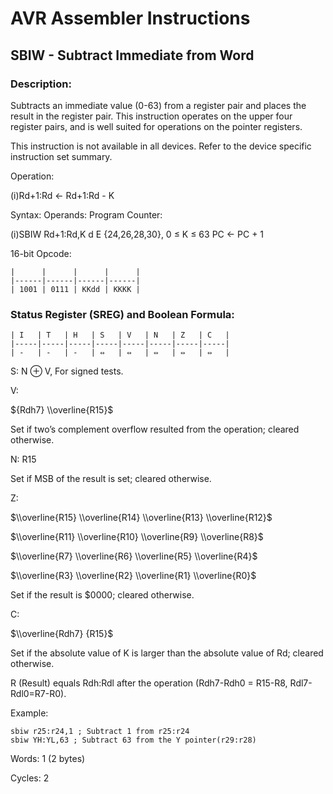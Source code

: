 AVR Assembler Instructions
==========================

SBIW - Subtract Immediate from Word
-----------------------------------

### <a href="" id="N18C8B"></a> Description:

Subtracts an immediate value (0-63) from a register pair and places the result in the register pair. This instruction operates on the upper four register pairs, and is well suited for operations on the pointer registers.

This instruction is not available in all devices. Refer to the device specific instruction set summary.

Operation:

(i)Rd+1:Rd ← Rd+1:Rd - K

Syntax: Operands: Program Counter:

(i)SBIW Rd+1:Rd,K d E {24,26,28,30}, 0 ≤ K ≤ 63 PC ← PC + 1

16-bit Opcode:

```
|      |      |      |      |
|------|------|------|------|
| 1001 | 0111 | KKdd | KKKK |
```
### <a href="" id="N18CC0"></a> Status Register (SREG) and Boolean Formula:

```
| I   | T   | H   | S   | V   | N   | Z   | C   |
|-----|-----|-----|-----|-----|-----|-----|-----|
| -   | -   | -   | ⇔   | ⇔   | ⇔   | ⇔   | ⇔   |
```
S: N ⊕ V, For signed tests.

V:

${Rdh7} \\overline{R15}$

Set if two’s complement overflow resulted from the operation; cleared otherwise.

N: R15

Set if MSB of the result is set; cleared otherwise.

Z:

$\\overline{R15} \\overline{R14} \\overline{R13} \\overline{R12}$

$\\overline{R11} \\overline{R10} \\overline{R9} \\overline{R8}$

$\\overline{R7} \\overline{R6} \\overline{R5} \\overline{R4}$

$\\overline{R3} \\overline{R2} \\overline{R1} \\overline{R0}$

Set if the result is $0000; cleared otherwise.

C:

$\\overline{Rdh7} {R15}$

Set if the absolute value of K is larger than the absolute value of Rd; cleared otherwise.

R (Result) equals Rdh:Rdl after the operation (Rdh7-Rdh0 = R15-R8, Rdl7-Rdl0=R7-R0).

Example:

``` programlisting
sbiw r25:r24,1 ; Subtract 1 from r25:r24
sbiw YH:YL,63 ; Subtract 63 from the Y pointer(r29:r28)
```

Words: 1 (2 bytes)

Cycles: 2
